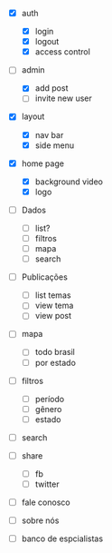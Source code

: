 - [x] auth
    - [x] login
    - [x] logout
    - [x] access control

- [ ] admin
    - [x] add post
    - [ ] invite new user

- [x] layout
    - [x] nav bar
    - [x] side menu

- [x] home page
    - [x] background video
    - [x] logo

- [ ] Dados
    - [ ] list?
    - [ ] filtros
    - [ ] mapa
    - [ ] search

- [ ] Publicações
    - [ ] list temas
    - [ ] view tema
    - [ ] view post

- [ ] mapa
    - [ ] todo brasil
    - [ ] por estado

- [ ] filtros
    - [ ] período
    - [ ] gênero
    - [ ] estado

- [ ] search

- [ ] share
    - [ ] fb
    - [ ] twitter

- [ ] fale conosco
- [ ] sobre nós
- [ ] banco de espcialistas
